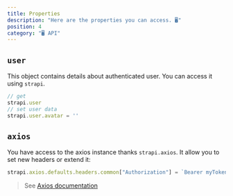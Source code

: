```yaml
---
title: Properties
description: "Here are the properties you can access. 🖥"
position: 4
category: "🖥 API"
---
```


## `user`

This object contains details about authenticated user. You can access it using `strapi`.
```js
// get
strapi.user
// set user data
strapi.user.avatar = ''
```

## `axios`

You have access to the axios instance thanks `strapi.axios`. It allow you to set new headers or extend it:
```js
strapi.axios.defaults.headers.common["Authorization"] = `Bearer myToken`;
```
> See [Axios documentation](https://github.com/axios/axios)
